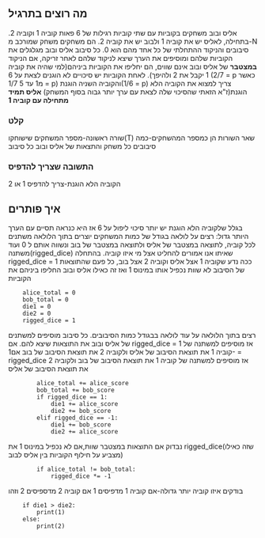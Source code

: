 ## מה רוצים בתרגיל
אליס ובוב משחקים בקוביות עם שתי קוביות רגילות של 6 פאות קוביה 1 וקוביה 2.
בתחילה, לאליס יש את קוביה 1 ולבוב יש את קוביה 2.
הם משחקים משחק שמורכב מ-N סיבובים והניקוד ההתחלתי של כל אחד מהם הוא 0.
כל סיבוב אליס ובוב מגלגלים את הקוביות שלהם ומוסיפים את הערך שיצא לניקוד שלהם
לאחר זריקה, אם הניקוד **במצטבר** של אליס ובוב אינם שווים, הם יחליפו את הקוביות ביניהם(למי שהיה את קוביה 1 יקבל את 2 ולהיפך).
לאחת הקוביות יש סיכויים לא הוגנים לצאת על 6 (2/7 = p כאשר מ1 עד 5 1/7 = p) והקוביה השניה הוגנת(1/6 =  p)
צריך למצוא את הקוביה הלא הוגנת(ז"א הזאתי שהסיכוי שלה לצאת עם ערך יותר גבוה בסוף המשחק)
**אליס תמיד מתחילה עם קוביה 1**
### קלט
שורה ראשונה-מספר המשחקים שישוחקו(T)
שאר השורות הן כמספר המהשחקים-כמה סיבובים כל משחק והתצאות של אליס ובוב כל סיבוב
### התשובה שצריך להדפיס
הקוביה הלא הוגנת-צריך להדפיס 1 או 2


## איך פותרים
בגלל שלקוביה הלא הוגנת יש יותר סיכוי ליפול על 6 אז היא כנראה תסיים עם הערך היותר גדול:
רצים על לולאה בגודל של כמות המשחקים
יוצרים בתוך הלולאה משתנים לכל קוביה, לתוצאה במצטבר של אליס ולתוצאה במצטבר של בוב ונשווה אותם ל 0 ועוד משתנה(rigged_dice) שאיתו אנו אמורים להחליט אצל מי איזו קוביה.
בהתחלה rigged_dice = 1 ככה נדע שקוביה 1 אצל אליס וקוביה 2 אצל בוב, כל פעם שהתוצאות של הסיבוב לא שוות נכפיל אותו במינוס 1 ואז זה כאילו אליס ובוב החליפו ביניהם את הקוביות
```
    alice_total = 0
    bob_total = 0
    die1 = 0
    die2 = 0
    rigged_dice = 1

```
רצים בתוך הלולאה על עוד לולאה בבגודל כמות הסיבובים.
כל סיבוב מוסיפים למשתנים של אליס ובוב את התוצאות שיצא להם.
אם rigged_dice = 1 אז מוסיפים למשתנה של קוביה 1 את תוצאת הסיבוב של אליס ולקוביה 2 את תוצאת הסיבוב של בוב
אם1- = rigged_dice אז מוסיפים למשתנה של קוביה 1 את תוצאת הסיבוב של בוב ולקוביה 2 את תוצאת הסיבוב של אליס
 
```
        alice_total += alice_score
        bob_total += bob_score
        if rigged_dice == 1:
            die1 += alice_score
            die2 += bob_score
        elif rigged_dice == -1:
            die1 += bob_score
            die2 += alice_score
```
נבדוק אם התוצאות במצטבר שוות,אם לא נכפיל במינוס 1 את rigged_dice(שזה כאילו מצביע על חילוף הקוביות בין אליס לבוב)
```
        if alice_total != bob_total:
            rigged_dice *= -1
```
בודקים איזו קוביה יותר גדולה-אם קוביה 1 מדפיסים 1 אם קוביה 2 מדספיסים 2 וזהו
```
    if die1 > die2:
        print(1)
    else:
        print(2)
```
